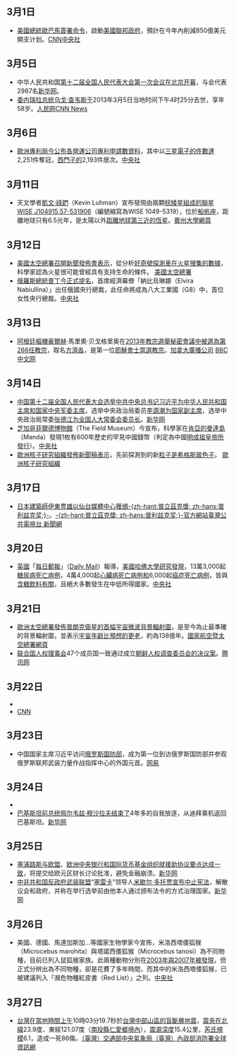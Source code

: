 ## 3月1日

  - [美國總統](https://zh.wikipedia.org/wiki/美國總統 "wikilink")[歐巴馬簽署命令](https://zh.wikipedia.org/wiki/歐巴馬 "wikilink")，啟動[美國聯邦政府](../Page/美國聯邦政府.md "wikilink")，預計在今年內削減850億美元開支计划。[CNN](http://edition.cnn.com/2013/03/01/politics/forced-spending-cuts/index.html)[中央社](http://www.cna.com.tw/News/aFE/201303020034-1.aspx)

## 3月5日

  - 中华人民共和国[第十二届全国人民代表大会第一次会议在北京开幕](../Page/第十二届全国人民代表大会.md "wikilink")，与会代表2987名[新华网](http://www.xinhuanet.com/2013lh/zhibo/20130305/index.htm)。
  - [委内瑞拉总统](https://zh.wikipedia.org/wiki/委内瑞拉 "wikilink")[乌戈·查韦斯于](https://zh.wikipedia.org/wiki/乌戈·查韦斯 "wikilink")2013年3月5日当地时间下午4时25分去世，享年58岁。[人民网](http://world.people.com.cn/n/2013/0306/c1002-20689767.html)[CNN
    News](http://edition.cnn.com/2013/03/05/world/americas/venezuela-chavez-main/index.html)

## 3月6日

  - [歐洲專利局今公布各營運公司專利申請數資料](https://zh.wikipedia.org/wiki/歐洲 "wikilink")，其中以[三星電子的件數達](../Page/三星電子.md "wikilink")2,251件奪冠，[西門子的](https://zh.wikipedia.org/wiki/西門子公司 "wikilink")2,193件居次。[中央社](https://web.archive.org/web/20160304103342/http://www.cna.com.tw/News/aIT/201303060414-1.aspx)

## 3月11日

  - 天文學者[凱文·祿鍆](https://zh.wikipedia.org/wiki/凱文·祿鍆 "wikilink")（Kevin
    Luhman）宣布發現由兩顆[棕矮星組成的聯星](../Page/棕矮星.md "wikilink")[WISE
    J104915.57-531906](../Page/WISE_1049-5319.md "wikilink")（編號縮寫為WISE
    1049-5319），位於[船帆座](../Page/船帆座.md "wikilink")，距離地球只有6.5光年，是太陽以外[距離地球第三近的恆星](https://zh.wikipedia.org/wiki/临近恒星列表 "wikilink")。[賓州大學網頁](http://science.psu.edu/news-and-events/2013-news/Luhman3-2013)

## 3月12日

  - [美國太空總署召開新聞發佈會表示](https://zh.wikipedia.org/wiki/美國太空總署 "wikilink")，從分析[好奇號探測車在](../Page/好奇號.md "wikilink")[火星搜集的數據](../Page/火星.md "wikilink")，科學家認為火星很可能曾經具有支持生命的條件。
    [美國太空總署](http://www.nasa.gov/home/hqnews/2013/mar/HQ_M13-045_Curiosity_Mars_Rock.html)
  - [俄羅斯總統普丁今正式提名](https://zh.wikipedia.org/wiki/俄羅斯 "wikilink")，首席經濟幕僚「納比烏琳娜（Elvira
    Nabiullina）」出任俄國央行總裁，此任命將成為八大工業國（G8）中，首位女性央行總裁。[中央社](https://web.archive.org/web/20130317115255/http://news.chinatimes.com/world/11050403/122013031400180.html)

## 3月13日

  - [阿根廷](../Page/阿根廷.md "wikilink")[樞機豪爾赫](../Page/樞機.md "wikilink")·馬里奧·贝戈格里奥在[2013年教宗選舉秘密會議中被選為](https://zh.wikipedia.org/wiki/2013年教宗選舉秘密會議 "wikilink")[第266任教宗](../Page/教宗列表.md "wikilink")，取名[方濟各](../Page/方濟各_\(教宗\).md "wikilink")，是第一位[耶穌會士當選教宗](https://zh.wikipedia.org/wiki/耶穌會 "wikilink")。[加拿大廣播公司](http://www.ctvnews.ca/world/new-pope-chosen-argentine-jorge-mario-bergoglio-who-becomes-pope-francis-i-1.1193437)
    [BBC中文网](http://www.bbc.co.uk/zhongwen/simp/world/2013/03/130313_breaking_new_pope.shtml)

## 3月14日

  - [中国](https://zh.wikipedia.org/wiki/中华人民共和国 "wikilink")[第十二届全国人民代表大会选举中共中央总书记](../Page/第十二届全国人民代表大会.md "wikilink")[习近平为](../Page/习近平.md "wikilink")[中华人民共和国主席和](../Page/中华人民共和国主席.md "wikilink")[国家中央军委主席](https://zh.wikipedia.org/wiki/国家中央军委主席 "wikilink")，选举中央政治局委员[李源潮为](../Page/李源潮.md "wikilink")[国家副主席](../Page/中华人民共和国副主席.md "wikilink")，选举中央政治局常委[张德江为](../Page/张德江.md "wikilink")[全国人大常委会委员长](https://zh.wikipedia.org/wiki/全国人大常委会委员长 "wikilink")。[新华网](http://news.xinhuanet.com/2013lh/2013-03/14/c_115024855.htm)
  - [芝加哥](../Page/芝加哥.md "wikilink")[菲爾德博物館](https://zh.wikipedia.org/wiki/菲爾德博物館 "wikilink")（The
    Field
    Museum）今宣布，科學家在[肯亞的](https://zh.wikipedia.org/wiki/肯亞 "wikilink")[曼達島](../Page/曼達島.md "wikilink")（Manda）發現1枚有600年歷史的罕見中國錢幣（判定為中國[明成祖皇帝所發行](../Page/明成祖.md "wikilink")）。[中央社](https://web.archive.org/web/20130315211700/http://www.cna.com.tw/News/aIT/201303140236-1.aspx)
  - [歐洲核子研究組織發佈新聞稿表示](../Page/歐洲核子研究組織.md "wikilink")，先前探測到的新[粒子是](https://zh.wikipedia.org/wiki/粒子 "wikilink")[希格斯玻色子](../Page/希格斯玻色子.md "wikilink")。
    [歐洲核子研究組織](http://home.web.cern.ch/about/updates/2013/03/new-results-indicate-new-particle-higgs-boson)

## 3月17日

  - [日本](../Page/日本.md "wikilink")[建築師](https://zh.wikipedia.org/wiki/建築師 "wikilink")[伊東豊雄以](../Page/伊東豊雄.md "wikilink")[仙台媒體中心獲頒](../Page/仙台媒體中心.md "wikilink")[-{zh-hant:普立茲克獎;
    zh-hans:普利兹克奖;}-](https://zh.wikipedia.org/wiki/普立茲克獎 "wikilink")。[-{zh-hant:普立茲克獎;
    zh-hans:普利兹克奖;}-官方網站](http://www.pritzkerprize.com/2013/announcement)[臺灣公共電視台
    新聞網](http://web.pts.org.tw/php/news/pts_news/detail.php?NEENO=235761)

## 3月20日

  - [英國](https://zh.wikipedia.org/wiki/英國 "wikilink")「[每日郵報](../Page/每日郵報.md "wikilink")」（[Daily
    Mail](https://zh.wikipedia.org/wiki/Daily_Mail "wikilink")）報導，[美國](https://zh.wikipedia.org/wiki/美國 "wikilink")[哈佛大學研究發現](https://zh.wikipedia.org/wiki/哈佛大學 "wikilink")，13萬3,000起[糖尿病死亡病例](../Page/糖尿病.md "wikilink")，4萬4,000起[心臟病死亡病例和](https://zh.wikipedia.org/wiki/心臟病 "wikilink")6,000起[癌症死亡病例](../Page/癌症.md "wikilink")，皆與[含糖飲料有關](https://zh.wikipedia.org/wiki/含糖飲料 "wikilink")，且絕大多數發生在中低所得國家。[中央社](http://www.cna.com.tw/News/FirstNews/201303200053-1.aspx)

## 3月21日

  - [歐洲太空總署發佈](https://zh.wikipedia.org/wiki/歐洲太空總署 "wikilink")[普朗克衛星的首幅](https://zh.wikipedia.org/wiki/普朗克衛星 "wikilink")[宇宙微波背景輻射圖](https://zh.wikipedia.org/wiki/宇宙微波背景辐射 "wikilink")，是至今為止最準確的背景輻射圖，並表示[宇宙年齡比預想的更老](https://zh.wikipedia.org/wiki/宇宙年齡 "wikilink")，約為138億年。[國家航空暨太空總署網頁](http://www.nasa.gov/mission_pages/planck/news/planck20130321.html)
  - [联合国人权理事会](../Page/联合国人权理事会.md "wikilink")47个成员国一致通过成立[朝鲜人权调查委员会的决议案](https://zh.wikipedia.org/wiki/朝鲜人权调查委员会 "wikilink")。[腾讯网](http://news.qq.com/a/20130322/000860.htm)

## 3月22日

  -
  - [CNN](http://edition.cnn.com/2013/03/21/world/asia/south-korea-overexposure-law)

## 3月23日

  - 中国国家主席习近平访问[俄罗斯国防部](https://zh.wikipedia.org/wiki/俄罗斯国防部 "wikilink")，成为第一位到访俄罗斯国防部并参观俄罗斯联邦武装力量作战指挥中心的外国元首。[网易](http://news.163.com/13/0324/04/8QN4DAHA00014JB6.html)

## 3月24日

  -
  - [巴基斯坦前总统](../Page/巴基斯坦.md "wikilink")[佩尔韦兹·穆沙拉夫结束了](../Page/佩尔韦兹·穆沙拉夫.md "wikilink")4年多的自我放逐，从迪拜乘机返回巴基斯坦。[新华网](http://news.xinhuanet.com/world/2013-03/25/c_115152596.htm)

## 3月25日

  - [塞浦路斯与](https://zh.wikipedia.org/wiki/塞浦路斯 "wikilink")[欧盟](https://zh.wikipedia.org/wiki/欧盟 "wikilink")、[欧洲中央银行和](../Page/欧洲中央银行.md "wikilink")[国际货币基金组织就援助协议要点达成一致](https://zh.wikipedia.org/wiki/国际货币基金组织 "wikilink")，将提交给欧元区财长讨论批准，避免金融崩溃。[新华网](http://news.xinhuanet.com/fortune/2013-03/25/c_124501079.htm)
  - [中非共和国反政府武装联盟](https://zh.wikipedia.org/wiki/中非共和国 "wikilink")“[塞雷卡](../Page/塞雷卡.md "wikilink")”领导人[米歇尔·多托贾宣布中止宪法](https://zh.wikipedia.org/wiki/米歇尔·多托贾 "wikilink")，解散议会和政府，并称在举行选举前由他本人通过颁布法令的方式治理国家。[新华网](http://news.xinhuanet.com/world/2013-03/26/c_115161172.htm)

## 3月26日

  - 美國、德國、馬達加斯加...等國家生物學家今宣佈，米洛西塔倭狐猴（Microcebus
    marohita）與塔諾西倭狐猴（Microcebus
    tanosi）為不同物種，目前已列入鼠狐猴家族。此兩種動物分別在[2003年與](../Page/2003年.md "wikilink")[2007年被發現](../Page/2007年.md "wikilink")，但正式分辨出為不同物種，卻是花費了多年時間，而其中的米洛西塔倭狐猴，已被建議列入「瀕危物種紅皮書（Red
    List）」之列。[中央社](https://web.archive.org/web/20160304203905/http://www.cna.com.tw/News/aIT/201303260189-1.aspx)

## 3月27日

  - [台灣在](https://zh.wikipedia.org/wiki/台灣 "wikilink")[當地時間上午](../Page/國家標準時間.md "wikilink")10時03分19.7秒於[台灣](https://zh.wikipedia.org/wiki/台灣 "wikilink")[中部山區的](https://zh.wikipedia.org/wiki/中台灣 "wikilink")[盲斷層](https://zh.wikipedia.org/wiki/盲斷層 "wikilink")[地震](../Page/2013年3月南投地震.md "wikilink")，[震央在北緯](https://zh.wikipedia.org/wiki/地震#概念 "wikilink")23.9度、東經121.07度（[南投縣](../Page/南投縣.md "wikilink")[仁愛鄉境內](https://zh.wikipedia.org/wiki/仁愛鄉 "wikilink")），[震源深度](https://zh.wikipedia.org/wiki/地震#概念 "wikilink")15.4公里，[芮氏規模](https://zh.wikipedia.org/wiki/芮氏規模 "wikilink")6.1，造成一死86傷。[（臺灣）交通部中央氣象局](https://web.archive.org/web/20130330061407/http://www.cwb.gov.tw/V7/earthquake/Data/quake/EC0327100361041.htm)[（臺灣）內政部消防署全球資訊網](https://web.archive.org/web/20130518162531/http://www.nfa.gov.tw/main/List.aspx?ID=&MenuID=522&ListID=3550)